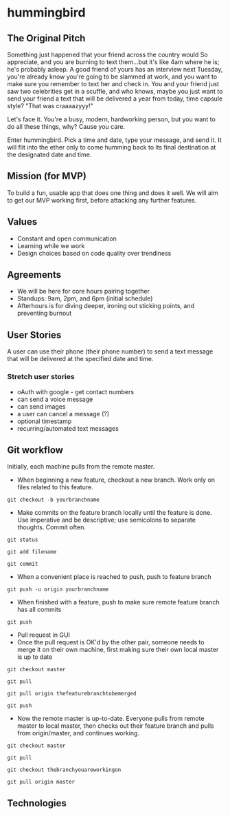 # hummingbird

## The Original Pitch

Something just happened that your friend across the country would So appreciate, and you are burning to text them...but it's like 4am where he is; he's probably asleep. A good friend of yours has an interview next Tuesday, you're already know you're going to be slammed at work, and you want to make sure you remember to text her and check in. You and your friend just saw two celebrities get in a scuffle, and who knows, maybe you just want to send your friend a text that will be delivered a year from today, time capsule style? "That was craaaazyyy!"

Let's face it. You're a busy, modern, hardworking person, but you want to do all these things, why? Cause you care.

Enter hummingbird. Pick a time and date, type your message, and send it. It will flit into the ether only to come humming back to its final destination at the designated date and time.

## Mission (for MVP)

To build a fun, usable app that does one thing and does it well.
We will aim to get our MVP working first, before attacking any further features.


## Values
- Constant and open communication
- Learning while we work
- Design choices based on code quality over trendiness

## Agreements
- We will be here for core hours pairing together
- Standups: 9am, 2pm, and 6pm (initial schedule)
- Afterhours is for diving deeper, ironing out sticking points, and preventing burnout

## User Stories
A user can use their phone (their phone number) to send a text message that will be delivered at the specified date and time.


### Stretch user stories
- oAuth with google - get contact numbers
- can send a voice message
- can send images
- a user can cancel a message (?)
- optional timestamp
- recurring/automated text messages


## Git workflow
Initially, each machine pulls from the remote master.
- When beginning a new feature, checkout a new branch. Work only on files related to this feature.

`git checkout -b yourbranchname`

- Make commits on the feature branch locally until the feature is done. Use imperative and be descriptive; use semicolons to separate thoughts. Commit often.

`git status`

`git add filename`

`git commit`

- When a convenient place is reached to push, push to feature branch

`git push -u origin yourbranchname`

- When finished with a feature, push to make sure remote feature branch has all commits

`git push`

- Pull request in GUI
- Once the pull request is OK'd by the other pair, someone needs to merge it on their own machine, first making sure their own local master is up to date

`git checkout master`

`git pull`

`git pull origin thefeaturebranchtobemerged`

`git push`

- Now the remote master is up-to-date. Everyone pulls from remote master to local master, then checks out their feature branch and pulls from origin/master, and continues working.

`git checkout master`

`git pull`

`git checkout thebranchyouareworkingon`

`git pull origin master`

## Technologies
